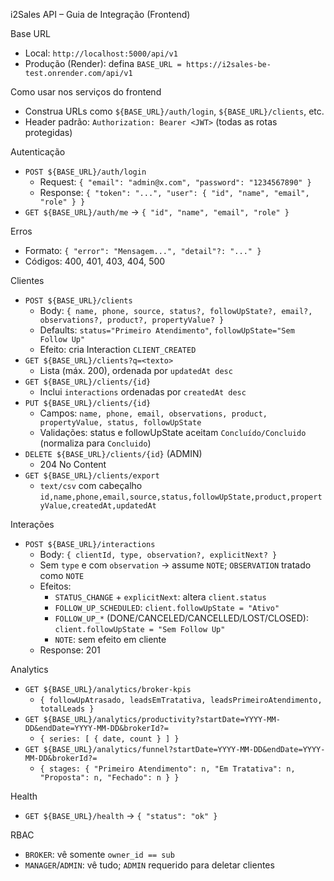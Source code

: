 i2Sales API – Guia de Integração (Frontend)

Base URL
- Local: `http://localhost:5000/api/v1`
- Produção (Render): defina `BASE_URL = https://i2sales-be-test.onrender.com/api/v1`

Como usar nos serviços do frontend
- Construa URLs como `${BASE_URL}/auth/login`, `${BASE_URL}/clients`, etc.
- Header padrão: `Authorization: Bearer <JWT>` (todas as rotas protegidas)

Autenticação
- `POST ${BASE_URL}/auth/login`
  - Request: `{ "email": "admin@x.com", "password": "1234567890" }`
  - Response: `{ "token": "...", "user": { "id", "name", "email", "role" } }`
- `GET ${BASE_URL}/auth/me` → `{ "id", "name", "email", "role" }`

Erros
- Formato: `{ "error": "Mensagem...", "detail"?: "..." }`
- Códigos: 400, 401, 403, 404, 500

Clientes
- `POST ${BASE_URL}/clients`
  - Body: `{ name, phone, source, status?, followUpState?, email?, observations?, product?, propertyValue? }`
  - Defaults: `status="Primeiro Atendimento"`, `followUpState="Sem Follow Up"`
  - Efeito: cria Interaction `CLIENT_CREATED`
- `GET ${BASE_URL}/clients?q=<texto>`
  - Lista (máx. 200), ordenada por `updatedAt desc`
- `GET ${BASE_URL}/clients/{id}`
  - Inclui `interactions` ordenadas por `createdAt desc`
- `PUT ${BASE_URL}/clients/{id}`
  - Campos: `name, phone, email, observations, product, propertyValue, status, followUpState`
  - Validações: status e followUpState aceitam `Concluído/Concluido` (normaliza para `Concluido`)
- `DELETE ${BASE_URL}/clients/{id}` (ADMIN)
  - 204 No Content
- `GET ${BASE_URL}/clients/export`
  - `text/csv` com cabeçalho `id,name,phone,email,source,status,followUpState,product,propertyValue,createdAt,updatedAt`

Interações
- `POST ${BASE_URL}/interactions`
  - Body: `{ clientId, type, observation?, explicitNext? }`
  - Sem `type` e com `observation` → assume `NOTE`; `OBSERVATION` tratado como `NOTE`
  - Efeitos:
    - `STATUS_CHANGE` + `explicitNext`: altera `client.status`
    - `FOLLOW_UP_SCHEDULED`: `client.followUpState = "Ativo"`
    - `FOLLOW_UP_*` (DONE/CANCELED/CANCELLED/LOST/CLOSED): `client.followUpState = "Sem Follow Up"`
    - `NOTE`: sem efeito em cliente
  - Response: 201

Analytics
- `GET ${BASE_URL}/analytics/broker-kpis`
  - `{ followUpAtrasado, leadsEmTratativa, leadsPrimeiroAtendimento, totalLeads }`
- `GET ${BASE_URL}/analytics/productivity?startDate=YYYY-MM-DD&endDate=YYYY-MM-DD&brokerId?=`
  - `{ series: [ { date, count } ] }`
- `GET ${BASE_URL}/analytics/funnel?startDate=YYYY-MM-DD&endDate=YYYY-MM-DD&brokerId?=`
  - `{ stages: { "Primeiro Atendimento": n, "Em Tratativa": n, "Proposta": n, "Fechado": n } }`

Health
- `GET ${BASE_URL}/health` → `{ "status": "ok" }`

RBAC
- `BROKER`: vê somente `owner_id == sub`
- `MANAGER`/`ADMIN`: vê tudo; `ADMIN` requerido para deletar clientes
